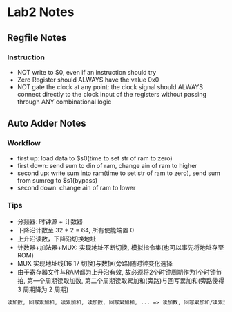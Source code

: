 # Lab2 Notes

## Regfile Notes

### Instruction

*   NOT write to $0, even if an instruction should try
*   Zero Register should ALWAYS have the value 0x0
*   NOT gate the clock at any point: the clock signal should ALWAYS connect directly to the clock input of the registers without passing through ANY combinational logic

## Auto Adder Notes

### Workflow

*   first up: load data to $s0(time to set str of ram to zero)
*   first down: send sum to din of ram, change ain of ram to higher
*   second up: write sum into ram(time to set str of ram to zero), send sum from sumreg to $s1(bypass)
*   second down: change ain of ram to lower

### Tips

*   分频器: 时钟源 + 计数器
*   下降沿计数至 32 * 2 = 64, 所有使能端置 0
*   上升沿读数，下降沿切换地址
*   计数器+加法器+MUX: 实现地址不断切换, 模拟指令集(也可以事先将地址存至ROM)
*   MUX 实现地址线(16 17 切换)与数据(旁路)随时钟变化选择
*   由于寄存器文件与RAM都为上升沿有效, 故必须将2个时钟周期作为1个时钟节拍, 第一个周期读取加数, 第二个周期读取累加和(旁路)与回写累加和(旁路使得 3 周期降为 2 周期)

```md
读加数, 回写累加和, 读累加和, 读加数, 回写累加和, ... => 读加数, 回写累加和/读累加和
```
